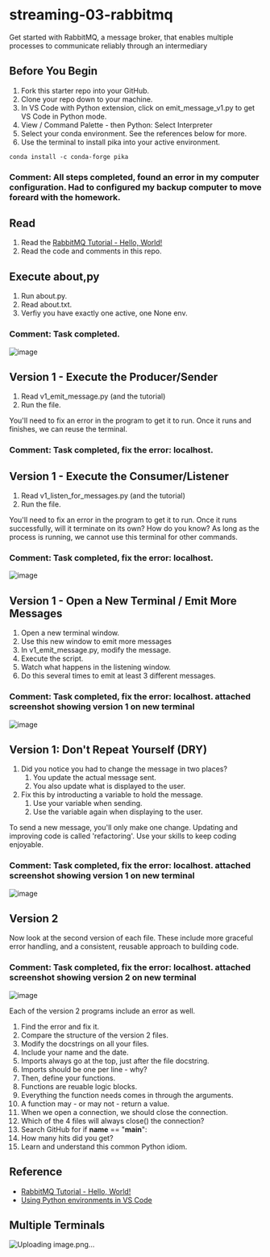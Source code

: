 # streaming-03-rabbitmq

Get started with RabbitMQ, a message broker, that enables multiple processes to communicate reliably through an intermediary

## Before You Begin

1. Fork this starter repo into your GitHub.
1. Clone your repo down to your machine.
1. In VS Code with Python extension, click on emit_message_v1.py to get VS Code in Python mode.
1. View / Command Palette - then Python: Select Interpreter
1. Select your conda environment. See the references below for more.
1. Use the terminal to install pika into your active environment. 

`conda install -c conda-forge pika`

###  Comment: All steps completed, found an error in my computer configuration.  Had to configured my backup computer to move foreard with the homework.

## Read

1. Read the [RabbitMQ Tutorial - Hello, World!](https://www.rabbitmq.com/tutorials/tutorial-one-python.html)
1. Read the code and comments in this repo.

## Execute about,py

1. Run about.py.
1. Read about.txt. 
1. Verfiy you have exactly one active, one None env.

### Comment: Task completed.
![image](https://user-images.githubusercontent.com/111456228/216670668-ec0ed90d-e6fa-4079-aa71-a582e90d5cf1.png)

## Version 1 - Execute the Producer/Sender

1. Read v1_emit_message.py (and the tutorial)
1. Run the file. 

You'll need to fix an error in the program to get it to run.
Once it runs and finishes, we can reuse the terminal.

### Comment: Task completed, fix the error: localhost.



## Version 1 - Execute the Consumer/Listener

1. Read v1_listen_for_messages.py (and the tutorial)
1. Run the file.

You'll need to fix an error in the program to get it to run.
Once it runs successfully, will it terminate on its own? How do you know? 
As long as the process is running, we cannot use this terminal for other commands. 

### Comment: Task completed, fix the error: localhost.

![image](https://user-images.githubusercontent.com/111456228/216669877-86442cf1-37fd-4b57-beea-accfc6f5bddc.png)


## Version 1 - Open a New Terminal / Emit More Messages

1. Open a new terminal window.
1. Use this new window to emit more messages
1. In v1_emit_message.py, modify the message. 
1. Execute the script. 
1. Watch what happens in the listening window.
1. Do this several times to emit at least 3 different messages.

### Comment: Task completed, fix the error: localhost. attached screenshot showing version 1 on new terminal

![image](https://user-images.githubusercontent.com/111456228/216669424-5767e0d5-7892-4010-b7b8-57a39057840e.png)


## Version 1: Don't Repeat Yourself (DRY)

1. Did you notice you had to change the message in two places?
    1. You update the actual message sent. 
    1. You also update what is displayed to the user. 
1. Fix this by introducting a variable to hold the message. 
    1. Use your variable when sending. 
    1. Use the variable again when displaying to the user. 

To send a new message, you'll only make one change.
Updating and improving code is called 'refactoring'. 
Use your skills to keep coding enjoyable. 

### Comment: Task completed, fix the error: localhost. attached screenshot showing version 1 on new terminal
![image](https://user-images.githubusercontent.com/111456228/216670015-70b9527a-2464-449f-9176-372de18b590f.png)


## Version 2

Now look at the second version of each file.
These include more graceful error handling,
and a consistent, reusable approach to building code.

### Comment: Task completed, fix the error: localhost. attached screenshot showing version 2 on new terminal
![image](https://user-images.githubusercontent.com/111456228/216670913-6aa3ca30-ea2c-4ede-999a-1df3550c19d3.png)


Each of the version 2 programs include an error as well. 

1. Find the error and fix it. 
1. Compare the structure of the version 2 files. 
1. Modify the docstrings on all your files.
1. Include your name and the date.
1. Imports always go at the top, just after the file docstring.
1. Imports should be one per line - why?
1. Then, define your functions.
1. Functions are reuable logic blocks.
1. Everything the function needs comes in through the arguments.
1. A function may - or may not - return a value. 
1. When we open a connection, we should close the connection. 
1. Which of the 4 files will always close() the connection?
1. Search GitHub for if __name__ == "__main__":
1. How many hits did you get? 
1. Learn and understand this common Python idiom.

## Reference

- [RabbitMQ Tutorial - Hello, World!](https://www.rabbitmq.com/tutorials/tutorial-one-python.html)
- [Using Python environments in VS Code](https://code.visualstudio.com/docs/python/environments)

## Multiple Terminals

![Uploading image.png…]()

